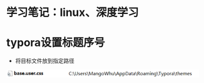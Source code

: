 # 学习笔记：linux、深度学习

# typora设置标题序号

- 将目标文件放到指定路径

![image-20221201200202593](TyporaImg/README/image-20221201200202593.png)